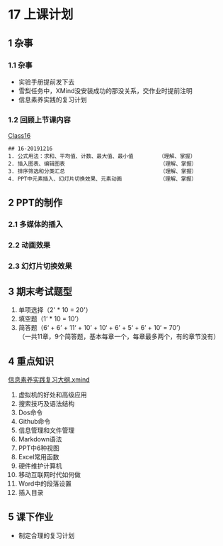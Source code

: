 # 17 上课计划  
## 1 杂事    
### 1.1 杂事         
- 实验手册提前发下去   
- 雪梨任务中，XMind没安装成功的那没关系，交作业时提前注明    
- 信息素养实践的复习计划    

### 1.2 回顾上节课内容        
[Class16](../course-summary/Class13-20191129.txt)       
```
## 16-20191216      
1. 公式用法：求和、平均值、计数、最大值、最小值        （理解、掌握）        
2. 插入图表、编辑图表                              （理解、掌握）        
3. 排序筛选和分类汇总                              （理解、掌握）        
4. PPT中元素插入、幻灯片切换效果、元素动画            （理解、掌握）         
```
## 2 PPT的制作    
### 2.1 多媒体的插入   


### 2.2 动画效果   


### 2.3 幻灯片切换效果   


## 3 期末考试题型
1. 单项选择（2' * 10 = 20'）   
2. 填空题（1‘ * 10 = 10’）   
3. 简答题（6‘ + 6’ + 11‘ + 10’ + 10‘ + 6’ + 5‘ + 6’ + 10‘ = 70’）   
（一共11章，9个简答题，基本每章一个，每章最多两个，有的章节没有）    
## 4 重点知识  
[信息素养实践复习大纲.xmind](../Others/13-信息素养实践复习大纲.xmind)   
1. 虚拟机的好处和高级应用     
2. 搜索技巧及语法结构   
3. Dos命令   
4. Github命令   
5. 信息管理和文件管理   
6. Markdown语法   
6. PPT中6种视图  
7. Excel常用函数    
7. 硬件维护计算机   
8. 移动互联网时代如何做   
8. Word中的段落设置   
9. 插入目录  



## 5 课下作业   
- 制定合理的复习计划   
  









